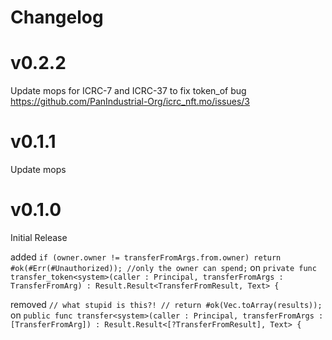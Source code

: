 # Changelog

# v0.2.2

Update mops for ICRC-7 and ICRC-37 to fix token_of bug https://github.com/PanIndustrial-Org/icrc_nft.mo/issues/3

# v0.1.1

Update mops

# v0.1.0

Initial Release

added
`if (owner.owner != transferFromArgs.from.owner) return #ok(#Err(#Unauthorized)); //only the owner can spend;`
on `private func transfer_token<system>(caller : Principal, transferFromArgs : TransferFromArg) : Result.Result<TransferFromResult, Text> {`

removed `// what stupid is this?! // return #ok(Vec.toArray(results));`
on `public func transfer<system>(caller : Principal, transferFromArgs : [TransferFromArg]) : Result.Result<[?TransferFromResult], Text> {`
